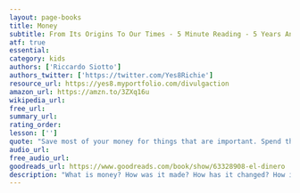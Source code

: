 ```yaml
---
layout: page-books
title: Money
subtitle: From Its Origins To Our Times - 5 Minute Reading - 5 Years And Up
atf: true
essential: 
category: kids
authors: ['Riccardo Siotto']
authors_twitter: ['https://twitter.com/Yes8Richie']
resource_url: https://yes8.myportfolio.com/divulgaction
amazon_url: https://amzn.to/3ZXq16u
wikipedia_url: 
free_url: 
summary_url: 
rating_order: 
lesson: ['']
quote: "Save most of your money for things that are important. Spend the majority of your time with people who are important to you."
audio_url: 
free_audio_url: 
goodreads_url: https://www.goodreads.com/book/show/63328908-el-dinero
description: "What is money? How was it made? How has it changed? How is it created and by who? What gives money value? Is there anything that’s more precious? This Illustrated Book is about all these questions, to explain even to the youngest the History of Money, from its origins to our time, with fun 5 minutes of reading."
---
```

